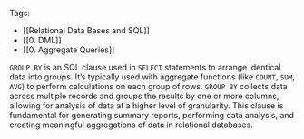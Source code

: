 Tags: 
- [[Relational Data Bases and SQL]]
- [[0. DML]]
-  [[0. Aggregate Queries]]

`GROUP BY` is an SQL clause used in `SELECT` statements to arrange identical data into groups. It’s typically used with aggregate functions (like `COUNT`, `SUM`, `AVG`) to perform calculations on each group of rows. `GROUP BY` collects data across multiple records and groups the results by one or more columns, allowing for analysis of data at a higher level of granularity. This clause is fundamental for generating summary reports, performing data analysis, and creating meaningful aggregations of data in relational databases.
